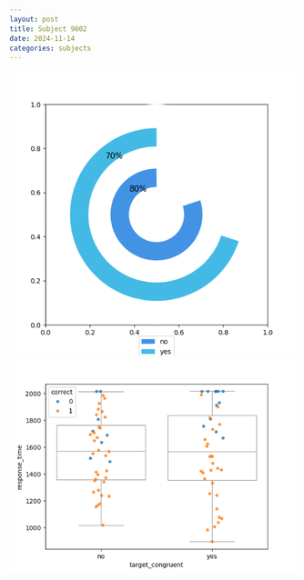 ```yaml
---
layout: post
title: Subject 9002
date: 2024-11-14
categories: subjects
---
```


![](data/9002/run-6/9002_accuracy_target_congruence.png)
![](data/9002/run-6/9002_rt_congruence.png)

